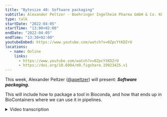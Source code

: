```yaml
---
title: "Bytesize 40: Software packaging"
subtitle: Alexander Peltzer - Boehringer Ingelheim Pharma GmbH & Co. KG, Germany
type: talk
startDate: "2022-04-05"
startTime: "13:00+02:00"
endDate: "2022-04-05"
endTime: "13:30+02:00"
youtubeEmbed: https://www.youtube.com/watch?v=0ZpcYtKDZrU
locations:
  - name: Online
    links:
      - https://www.youtube.com/watch?v=0ZpcYtKDZrU
      - https://doi.org/10.6084/m9.figshare.19923425.v1
---
```


This week, Alexander Peltzer ([@apeltzer](http://github.com/apeltzer/)) will present: _**Software packaging.**_

This will include how to package a tool in Bioconda, and how that ends up in BioContainers where we can use it in pipelines.

<details markdown="1"><summary>Video transcription</summary>

:::note
The content has been edited to make it reader-friendly
:::

[0:01](https://www.youtube.com/watch?v=0ZpcYtKDZrU&t=1)
(host) So welcome, everybody, to another week in this bytesize talk series. Today, we have Alex Peltzer from the nf-core team and also a clinical bioinformatics lead at Böhringer Ingelheim. He will talk to us about software packaging for nf-core, a matter that we've been all concerned with when writing nf-core pipelines. Thanks a lot, Alex, for joining us today. We look forward to your talk.

[0:28](https://www.youtube.com/watch?v=0ZpcYtKDZrU&t=28)
Thank you, Gisela, for the introduction. As Gisela already mentioned, we're talking a bit about software packaging today for nf-core. It's not strictly speaking nf-core way in this case, but more or less also involving writing Conda recipes, Bioconda recipes for packaging any bioinformatics tools or general purpose tools to be used in nf-core pipelines, for example, and nf-core modules, of course. Just to give you a brief overview, we're going to talk a bit about best practices in software packaging, what we've been drawing in the past, what we've been using in the past, but more or less focused on what we try to do nowadays. Because this is a limited bytesize talk, it's not very long, I have to focus on the most important bits and cannot go into all the details. Especially now also when we come to the next point, Bioconda and conda-forge, what's actually the difference between both of them, then also how to package a tool in Bioconda and conda-forge. This is also just a brief overview about what you have to do, what you have to follow, what are the caveats that you have to circumvent, if possible. We cannot go into full detail there, of course, because there are some peculiarities. As you all know, things can go wrong very quickly if you do things improperly. Then I'll also talk a bit about bio-containers and document Singularity at a glance there and summarize and wrap that all up.

[1:53](https://www.youtube.com/watch?v=0ZpcYtKDZrU&t=113)
The best practices, I'm only focusing on the do's here to limit us a bit in time consumption is that we usually try to work with other communities here in nf-core. We are heavily relying on upstream projects to package our software or tools for pipelines. That is true for both bioinformatics and general purpose tools. For example, bioinformatics tool of choice would be GADK or SAM tools, which are already packaged in Bioconda. But there are, of course, also other tools that are not strictly bioinformatics related, which are usually going, let's say, just a Python library to color some output or something like that could go to conda-forge. Bio-containers is the preferred way in nf-core nowadays how we use containers, both Docker and Singularity, to actually use them in pipelines. What we actively try to do, and whenever you ask something around containerization, around packaging things in the nf-core, you will always get pointed towards these projects, these upstream projects. We really encourage people to contribute to these because this is not just for you a good idea to do that, but because you also will receive frequent updates, for example, of the packages that you push there.

[3:09](https://www.youtube.com/watch?v=0ZpcYtKDZrU&t=189)
Bioconda and conda-forge, if people start new with these, people are usually a bit confused what's actually the difference. Do I have to push my packages to Bioconda? Do I have to get my packages to conda-forge? Actually, they're very similar, but not, strictly speaking, the exact same thing. I already briefly mentioned it a bit. Bioconda, as the name suggests, already is really strictly focusing on bioinformatics tools. It could also be chemistry, computational chemistry tools, of course, but it's more bio-related. Conda-forge is more for general purpose tools. If you have some fancy Python, some fancy R-based package that you would like to get there, you can actually push that to conda-forge. There's this easy decision tree, Bioconda: life science-related, conda-forge: general purpose stuff. That's where you have to get your packages there. As we're all working towards making any tool, Bioconda and/or conda-forge tool package, we always try to either make the decision, whether it's a bioinformatics tool or a conda-forge tool, that we have to push it there.

[4:20](https://www.youtube.com/watch?v=0ZpcYtKDZrU&t=260)
The packaging really relies on similar infrastructure. The setup is a bit different, but the overall things are very, very similar. It's not strictly more complicated if you want to get something to conda-forge. They just have a tiny bit different setup if you produce a recipe for conda-forge. Whereas you have to produce a very different one for Bioconda. But if you know how to do a Bioconda recipe, you usually can learn how to do a conda-forge recipe very quickly as well. It's not too complicated.

[4:54](https://www.youtube.com/watch?v=0ZpcYtKDZrU&t=294)
To guide you a bit through how that could look like, these are a couple of steps that you have to usually follow. The first step would always be to check if your tool is already available on Bioconda and conda-forge. The slides will be online after this talk as well. These things will be clickable. There is a link for Bioconda and conda-forge, which are direct links to the package index of both repositories. You can simply search for your tools. For example, if you would like to see whether there's a tool, a recipe for SAM tools already available that packages SAM tools, then you can just click on Bioconda because there's a bioinformatics tool, obviously, and then search for SAM tools. You will be seeing this page, so that you have multiple versions of the tool. You have dependencies of that package. For example, it depends on hdslip, but also some libgcc, libseplip, and some other dependencies. It also lists multiple tools that are relying on this recipe. Well, obviously, if you add a new one, there won't be anybody relying on your recipe as of now. But in the future, that might actually change. This is quite a nice way to actually see whether there is something available already for your tool that you want to package.

[6:07](https://www.youtube.com/watch?v=0ZpcYtKDZrU&t=367)
The second point that you should usually follow here if you want to package something for Bioconda and conda-forge is to check the contributor documentation for adding to Bioconda and conda-forge. We both have very, very detailed documentation available how to do that in the respective case. Bioconda has a listing of a checklist that you can tick off, also giving you some hints on how to do that most efficiently. Same for conda-forge. Conda-forge has, as I said in the beginning, quite bit of a different approach how to do this. But nevertheless, they also have a step-by-step guide available on the page. Again, this is linked here with individual links to the respective pages. You don't have to search for that. You can simply click there, and then just go there, and it will explain how to do this efficiently.

[6:57](https://www.youtube.com/watch?v=0ZpcYtKDZrU&t=417)
There's also a bonus hint since most of the tools that we need to package for nf-core are Bioconda tools. It's not as common to do conda-forge packages, but the majority of tools that we use in nf-core is a bioinformatics pipeline community is that we package things for Bioconda. There I have to say there is this bonus hint for Bioconda. Please just think about joining the GitHub channel and asking their detailed questions. If you experience issues with packaging things for Bioconda, there's usually a really large crowd around, similar to what is around in nf-core, that can help you with your packaging needs for Bioconda recipes. Also, it's quite advisable to join the GitHub organization of Bioconda because that makes your life easier. It gives you the permissions to review other recipes and learn, for example, by looking at other recipes more efficiently. Although it's all open source, it also means it's a bit easier because it can trigger the bots and notify people from the core team to have a look at the recipe if you're a member of the Bioconda organization, which is similar to nf-core. It's free. You can just join. It might take a couple of days, however. But nevertheless, you can do that.

[8:09](https://www.youtube.com/watch?v=0ZpcYtKDZrU&t=489)
The third step, of course, would be then writing your recipe. Usually, what I do there is I either rely on the templates. Again, there's a link here for some exemplary templates. Or I just recycle a similar package recipe. For example, if I package a Python recipe, which I want to actually get to Bioconda, I actually typically try to look for another Python package that is already on Bioconda and then just try to figure out what I need to change to make my recipe work. However, I have to say your mileage may vary here because sometimes these are really different dependencies. Also, if you're just a lucky person and somebody already made a PyPi package, for example, you could also use the skeleton templates where this is possible. That does not always work. But in some cases, if your package is already luckily on PyPi available, you can just go call the skeleton PyPi and the package name. That will automatically create a template for you that should also pull in and fill out the dependencies of your package, for example, so you don't have to figure that out on your own. Similar things exist for R and some others as well. If you click on the link above here, you will find some more information on how to do that and how this is, for example, done for Perl tools and other tools out there.

[9:34](https://www.youtube.com/watch?v=0ZpcYtKDZrU&t=574)
A cool thing also that James mentioned before I started giving the talk here is also that you can test your recipe locally. This `conda-build` that you have to install manually. If you install Conda, it's not always there. But you can use Conda to install Conda build. That will set up an environment where you could also locally test building your recipe, which will give you a bit of an error handling opportunity before actually pushing this to Bioconda. If you follow these steps, usually you should at least get somewhat a half functional recipe out, I would say, in some cases if you're lucky. Especially that, at least for me, helped too in the most cases when you had a PyPi package that's already built well.

[10:24](https://www.youtube.com/watch?v=0ZpcYtKDZrU&t=624)
Such an example recipe could look like this. Usually this is just a build.sh script, which is just used in the build step of the recipe. Then you have this meta.yml file, which describes some of the content of the recipe. Usually people set the version of the tool package up here and then just refer to this in the version string here. Then build numbers need to be changed at some point. If you, for example, bump a new version of a recipe, then you have to increase this. You have to list the source URL. This has to be a fixed URL, so it cannot be a URL that is overwritten all the time. [...] Landled with at all. Then the requirements to build, to run, and also to host. The host requirements are actually listed here in the recipe. This is just an example. There are much more complicated ones out there, but there are also much more easier ones out there. This is a CC++ tool, which means some of the make compilers and the C compilers have to be present here, for example.

[11:34](https://www.youtube.com/watch?v=0ZpcYtKDZrU&t=694)
If you're done with writing that recipe up, then what you could do is submitting a pull request to Bioconda and then waiting for the automated build checks and linting checks to hopefully tell you that your recipe is in order. Everything that needs to be done is done properly. However, I have to mention here, again, Bioconda and conda-forge are slightly different here. They have a bit of a different setup there. In Bioconda, you have everything in one big master repository. In conda-forge, it starts a bit differently. How that difference plays out in the end is actually listed in the documentation that I linked in one of the first slides. We cannot really cover that fully here. If you're lucky and everything builds fine, then once somebody from the communities approves or reviews and then approves your recipe, then this will be merged. Your recipe will then be automatically available in the Bioconda and conda-forge package indices in a couple of minutes. Sometimes it takes a couple of hours, however. That depends on how fast the synchronization works.

[12:41](https://www.youtube.com/watch?v=0ZpcYtKDZrU&t=761)
Now we've been talking about Conda recipes and Bioconda recipes. But what about Docker and Singularity containers? Because as you know, most of the nf-core pipelines really strictly use Docker and Singularity containers all the time and not necessarily even have support for Conda recipes. What about that? Well, as it turns out, the Bioconda and the conda-forge communities really went into a quite good agreement. But with the biocontainers community... all the Conda and Bioconda recipes are automatically built as Docker containers and also as Singularity containers. If you click on the Bioconda package index, for example, the Samtools one that I just showed in one of the previous slides, you can just click here on the container button. Although it says none, it's actually not none. It's actually there. You will be seeing a list on Quay.io where the Samtools Docker images have been uploaded automatically by the Conda continuous integration service. These are automatically available, which means also if you create a new recipe, then automatically a Docker container for your recipe will be available in a couple of hours. Same applies to the Singularity containers. These are built by the Galaxy team and shared by a Galaxy Depot server, which is also linked here. You simply can directly download that from there and then have your package of choice available as a Singularity container. You don't have to even write your own Docker file or a Singularity file. It looks like this. The only thing you have to do then, you can run directly from Quay.io, biocontainers, and then you have the Samtools version here. You can do the same with Singularity. There you have your Singularity URL with the Samtools container, although these are different versions here at the moment. But nevertheless, I think the point is clear.

[14:42](https://www.youtube.com/watch?v=0ZpcYtKDZrU&t=882)
However, that is always a relationship with one tool per container. If you download the Samtools container from biocontainers, you always have just Samtools in there. It's nothing else. If you want to combine, for example, BWA and pipe the output from BWA to Samtools directly, you have to create a so-called multi-container, which is a multi-tool container, which is also a nice way of combining multiple tools together. If you, for example, in a pipeline want to pipe outputs from one tool to another in a single process step, which in some cases definitely makes sense. For example, automatically converting SAM output directly to BAM or CRAM output to make the compression play in hand. That usually makes sense to combine, for example, BWA and Samtools into one container. This can be done using the multi-tool container service also by the biocontainer community. There you only have to add a set of tools to a so-called hash file, which is just a text file - you add that - which versions you would like to combine, open a pull request with that, and then wait for this to be merged. Then after a couple of hours, you will have a combination of those as a separate container, which you can then use for your purposes.

[15:57](https://www.youtube.com/watch?v=0ZpcYtKDZrU&t=957)
Well, after all these containers and Conda packages, you probably are wondering how to use these containers efficiently in nf-core pipelines. A lot of people really made a lot of effort to make that much easier, especially with the DSL version 2 pipelines where you actually have modules available. In this case, as has been briefly outlined in the past, especially on the Slack channels around that and around building modules, we really rely on biocontainers and the nf-core tools methods around there, to actually make that as easy as possible for you. If you, for example, install multiple tools like FastQC, Samtools, and MultiQC in your pipeline using nf-core modules installed, these will automatically have pre-configured URLs with the latest versions of these respective tools in the modules description. You don't have to worry about actually looking up these Docker and Singularity containers in such a case. If you, for example, write a new module, you can simply do that with `nf-core modules create`. Then this would automatically ask you in an interactive way to tell your name which tool you would like to write a module for. Then it will automatically look up in the API of biocontainers whether there is already a container available. We try to get that in your module already.

[17:24](https://www.youtube.com/watch?v=0ZpcYtKDZrU&t=1044)
Updates work very similar. If you want to know how to update such a module, then there's also an update function there, that will automatically update the container URLs if the module code has been updated. If you build a new module, tools will always search biocontainers via an API to query these URLs for you. To summarize what we've learned about today, although not in very detail because time is limited, what we usually do, and that's the standard approach to packaging software and tools for nf-core pipelines, is that we check Bioconda and conda-forge whether there is already existing recipe of the tool. If this is not existing, we typically try to add it to either Bioconda or conda-forge to make sure that it's available to the broader community. We rely then on biocontainers in Galaxy to build a Docker container and keep the Singularity containers for us to be used.

[18:27](https://www.youtube.com/watch?v=0ZpcYtKDZrU&t=1067)
What's also a good idea is if you don't want to maintain the recipe on your own, you can also rely heavily on nf-core modules which have pre-configured URLs already. What you always should do as well if you work with modules use nf-core tools because they automatically fetch and update the URLs in the modules for you if you need that. That was also briefly mentioned by someone in the Slack channel today, to me a good thing is also if you have any issues with Conda packages, then please try to use Mamba as a drop-in replacement. The commands are not really different. The only thing is that you get much better error outputs. You will know much better what went wrong, and you will also get much faster dependency resolving, which will tell you much faster where your issues are. For example, if you import a Python package that is incompatible with another Python package in your Conda environment, you will see that much quicker with Mamba than with the regular Conda.

[19:27](https://www.youtube.com/watch?v=0ZpcYtKDZrU&t=1167)
Some last words maybe. Software packaging can really get complicated sometimes. To be very honest, I spent more hours than I would like to making Bioconda and conda-forge packages. But nevertheless, this always plays out in the end. Because once you're there, when you did it once, it usually is really easy to update these Bioconda packages. It's also nicer because there are many other people out there, especially from the other communities like Bioconda and conda-forge, who will automatically pick up packages and update them for you. They even have automated update bots that will from time to time check GitHub repository URLs and just send an update for your recipe, which in some cases, you can just review and then accept, and then you will have a new version of your tool available. If you do that manually, if you build your own Docker files, for example, all the time, you have to do all of the heavy lifting on your own, which is cumbersome and takes a lot of time. Maybe it's a good idea to invest the time to bring everything to Bioconda and conda-forge and then just rely on that.

[20:32](https://www.youtube.com/watch?v=0ZpcYtKDZrU&t=1232)
In case of doubt, always ask. There are, as I said, multiple communities around who are really happy to help. Then also we have the nf-core community Slack. The help channel, for example, you can also ask for guidance and input on your recipes. It's not really a problem. We have a lot of people who have experience with this. If you're a beginner and want to get somebody looking over it before you actually go to the, let's say, hardcore Bioconda and conda-forge communities who are more experienced users, then you can also ask there if you want to.

[21:05](https://www.youtube.com/watch?v=0ZpcYtKDZrU&t=1265)
Always remember, collaboration is a key factor there. If you do everything on Bioconda and conda-forge, it's also good because everybody benefits, not just nf-core users who are using your packages maybe with a pipeline. But if somebody, for example, wants to use your tool for some custom analyses, they also will find this on Bioconda and conda-forge and they'll use it, which means that you also get contributors and users for your own tools, for example, which is always great because you also get feedback. You also get improvements, sometimes feature requests, sometimes even PRs that help fixing things. It always played out nicely for me at least.

[21:43](https://www.youtube.com/watch?v=0ZpcYtKDZrU&t=1303)
That's just all the help pages that we have. If you have some questions, you can also just ask them now. Thank you.

(question) Thank you very much, Alex, for this insightful talk. There is a comment in the chat already pointing out maybe one further difference between Bioconda and conda-forge. They mentioned that conda-forge also targets Windows, Linux, and Mac, whereas Bioconda only targets Linux and Mac. That could be an additional difference.

(answer) Yes. That's true.

[22:23](https://www.youtube.com/watch?v=0ZpcYtKDZrU&t=1343)
(question) I also have a question, actually. My problem with the multi-containers or the multi-tool, the hash table is very nice to find something, what combinations already exist or to add a new one. But I always struggle to then find that long multi-container hash that actually already provides this tool. Is there an easy way to find this?

(answer) Well, there's two ways to do it. The first one would be if you open your pull request against this multi-tool containers, as someone approves your PR and merges it, an automated continuous integration service will pick this up and build it for you. You can go into the logs of that CI and find the URL, because at some point that CI also pushes that image to biocontainers. That's how I do it, usually, because for me, it always felt like the most convenient way to do that. However, if I'm not completely wrong here, because I never used that before, there is also a service URL which can look for combinations of packages, which can use like a search engine, and then just look for the combination that you want to have. If you're lucky, for example, there might also already be such a container. For example, BWA and SAM tools, I would envision this is a standard thing that a lot of people will have already and would like to have. There should be multiple versions with multiple combinations of the two tools existing. You don't necessarily have to build your own then. [...] Look that up. Yeah, so that's just the two ways I know, but yeah.

(host) Thanks a lot. I think I also just know those two ways, so we would be interested to know more if there's more.

[24:25](https://www.youtube.com/watch?v=0ZpcYtKDZrU&t=1465)
(question) There's another question by Phil. He asks, could you reiterate when you would change the build number?

(answer) Yes, so maybe I go back to the recipe that you know about what we're talking about here. For example, in some cases, for example, a recipe is broken. For example, if some of the dependencies of that recipes were broken [...] it was broken because one of the libraries that bowtie used was broken on Bioconda. Unfortunately, bowtie didn't release a new version in the meantime because bowtie itself was not broken, but the dependency was broken. In such a case, it would make sense to not change anything here, but just increase the build number to two here. Because that would then tell the CI, this continuous integration service, to rebuild the entire recipe, automatically pulling in the latest dependency, which is hopefully fixed by then, and then rebuild the entire thing in a way that it's not broken without actually changing the version of the actual recipe, because that was not changed, obviously. You get a SAM tools 1.15-2 then available as a Conda recipe, and also the containers would have that -2 in the build number, which will hopefully be a fix. Usually, that is just used for a patch of dependencies or similar things.

(host) Yeah, thanks a lot.

[25:59](https://www.youtube.com/watch?v=0ZpcYtKDZrU&t=1559)
(question) I actually also have a question now that we are here. I think when there is a new version of that package, then there are even automated PRs that will update the recipe for the new version, right? Can you tell us a bit more about this?

(answer) The Bioconda community has an automated bot that queries all the URLs that are mentioned here in the source YAML files, and automatically tries to update them by taking the existing recipe, just adjusting [..] as a change, and also decreasing the build number to one again. I think it just does these three things. That runs, I think, all day or overnight or something like that, and then automatically opens pull request against the Bioconda repository. Then people can just go there. Usually, maintainers who already made that recipe available in the first place are tagged in this PR. Then people can just review, OK, this looks good. CI also run through in most cases because the dependencies are not usually changing that often. Then the update will go through quite quickly so that people don't have to do that manually on their own. Yeah. If Phil, for example, updates MultiQC, usually the system picks that up within a couple of hours. Then you get a PR if Phil was not faster than the system to open that on himself, yeah.

(host) Great, that really facilitates work then with Bioconda.

[27:33](https://www.youtube.com/watch?v=0ZpcYtKDZrU&t=1653)
(question) We have one final question I would say for today. Regarding the PyTest runner, how do we know which version of the PyTest runner is required if you know about it? Or it seems like a very specific question, though.

(answer) That's a good question, which I cannot answer at the moment, to be very honest. Because I'm not experienced too much in the details of the Bioconda and conda-forge continuous integration services. They have their own customization in place there. I'm not really familiar how they test Python packages inside of the container and the package building process. I'd have to look that up, actually, if that is something of concern.

(host) That'd be probably something to ask on the Bioconda Slack then.

(speaker) Yes, that could be something you could ask there.

[28:26](https://www.youtube.com/watch?v=0ZpcYtKDZrU&t=1706)
(host) OK, so thank you very much, everyone. Thank you, especially you, Alex, for this interesting talk.

(speaker) You're welcome. Hope it helped.

(host) Definitely. I'm sure it will have lots of views.

</details>
